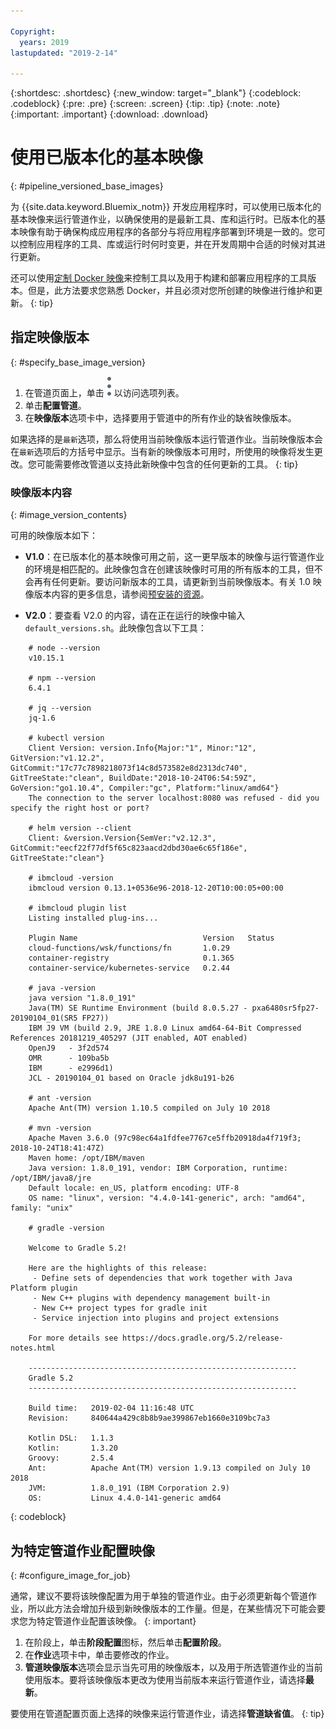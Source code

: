 ```yaml
---

Copyright:
  years: 2019
lastupdated: "2019-2-14"

---
```


{:shortdesc: .shortdesc}
{:new_window: target="_blank"}
{:codeblock: .codeblock}
{:pre: .pre}
{:screen: .screen}
{:tip: .tip}
{:note: .note}
{:important: .important}
{:download: .download}


# 使用已版本化的基本映像
{: #pipeline_versioned_base_images}

为 {{site.data.keyword.Bluemix_notm}} 开发应用程序时，可以使用已版本化的基本映像来运行管道作业，以确保使用的是最新工具、库和运行时。已版本化的基本映像有助于确保构成应用程序的各部分与将应用程序部署到环境是一致的。您可以控制应用程序的工具、库或运行时何时变更，并在开发周期中合适的时候对其进行更新。

还可以使用[定制 Docker 映像](/docs/services/ContinuousDelivery?topic=ContinuousDelivery-custom_docker_images)来控制工具以及用于构建和部署应用程序的工具版本。但是，此方法要求您熟悉 Docker，并且必须对您所创建的映像进行维护和更新。
{: tip}

## 指定映像版本
{: #specify_base_image_version}

1. 在管道页面上，单击 ![溢出图标](images/overflow-icon-2.svg) 以访问选项列表。
2. 单击**配置管道**。
3. 在**映像版本**选项卡中，选择要用于管道中的所有作业的缺省映像版本。 

如果选择的是`最新`选项，那么将使用当前映像版本运行管道作业。当前映像版本会在`最新`选项后的方括号中显示。当有新的映像版本可用时，所使用的映像将发生更改。您可能需要修改管道以支持此新映像中包含的任何更新的工具。
{: tip}
 
 ### 映像版本内容
 {: #image_version_contents}
 
 可用的映像版本如下：

* **V1.0**：在已版本化的基本映像可用之前，这一更早版本的映像与运行管道作业的环境是相匹配的。此映像包含在创建该映像时可用的所有版本的工具，但不会再有任何更新。要访问新版本的工具，请更新到当前映像版本。有关 1.0 映像版本内容的更多信息，请参阅[预安装的资源](/docs/services/ContinuousDelivery?topic=ContinuousDelivery-deliverypipeline_environment#deliverypipeline_resources)。

* **V2.0**：要查看 V2.0 的内容，请在正在运行的映像中输入 `default_versions.sh`。此映像包含以下工具：

```
	# node --version
	v10.15.1
	
	# npm --version
	6.4.1
	
	# jq --version
	jq-1.6
	
	# kubectl version
	Client Version: version.Info{Major:"1", Minor:"12", GitVersion:"v1.12.2", GitCommit:"17c77c7898218073f14c8d573582e8d2313dc740", GitTreeState:"clean", BuildDate:"2018-10-24T06:54:59Z", GoVersion:"go1.10.4", Compiler:"gc", Platform:"linux/amd64"}
	The connection to the server localhost:8080 was refused - did you specify the right host or port?
	
	# helm version --client
	Client: &version.Version{SemVer:"v2.12.3", GitCommit:"eecf22f77df5f65c823aacd2dbd30ae6c65f186e", GitTreeState:"clean"}
	
	# ibmcloud -version
	ibmcloud version 0.13.1+0536e96-2018-12-20T10:00:05+00:00
	
	# ibmcloud plugin list
	Listing installed plug-ins...
	
	Plugin Name                            Version   Status
	cloud-functions/wsk/functions/fn       1.0.29
	container-registry                     0.1.365
	container-service/kubernetes-service   0.2.44
	
	# java -version
	java version "1.8.0_191"
	Java(TM) SE Runtime Environment (build 8.0.5.27 - pxa6480sr5fp27-20190104_01(SR5 FP27))
	IBM J9 VM (build 2.9, JRE 1.8.0 Linux amd64-64-Bit Compressed References 20181219_405297 (JIT enabled, AOT enabled)
	OpenJ9   - 3f2d574
	OMR      - 109ba5b
	IBM      - e2996d1)
	JCL - 20190104_01 based on Oracle jdk8u191-b26
	
	# ant -version
	Apache Ant(TM) version 1.10.5 compiled on July 10 2018
	
	# mvn -version
	Apache Maven 3.6.0 (97c98ec64a1fdfee7767ce5ffb20918da4f719f3; 2018-10-24T18:41:47Z)
	Maven home: /opt/IBM/maven
	Java version: 1.8.0_191, vendor: IBM Corporation, runtime: /opt/IBM/java8/jre
	Default locale: en_US, platform encoding: UTF-8
	OS name: "linux", version: "4.4.0-141-generic", arch: "amd64", family: "unix"
	
	# gradle -version
	
	Welcome to Gradle 5.2!
	
	Here are the highlights of this release:
	 - Define sets of dependencies that work together with Java Platform plugin
	 - New C++ plugins with dependency management built-in
	 - New C++ project types for gradle init
	 - Service injection into plugins and project extensions
	
	For more details see https://docs.gradle.org/5.2/release-notes.html
	
	------------------------------------------------------------
	Gradle 5.2
	------------------------------------------------------------
	
	Build time:   2019-02-04 11:16:48 UTC
	Revision:     840644a429c8b8b9ae399867eb1660e3109bc7a3
	
	Kotlin DSL:   1.1.3
	Kotlin:       1.3.20
	Groovy:       2.5.4
	Ant:          Apache Ant(TM) version 1.9.13 compiled on July 10 2018
	JVM:          1.8.0_191 (IBM Corporation 2.9)
	OS:           Linux 4.4.0-141-generic amd64
  ```
 {: codeblock}
 
 ## 为特定管道作业配置映像
 {: #configure_image_for_job}
 
 通常，建议不要将该映像配置为用于单独的管道作业。由于必须更新每个管道作业，所以此方法会增加升级到新映像版本的工作量。但是，在某些情况下可能会要求您为特定管道作业配置该映像。
 {: important}
 
 1. 在阶段上，单击**阶段配置**图标，然后单击**配置阶段**。
 2. 在**作业**选项卡中，单击要修改的作业。
 3. **管道映像版本**选项会显示当先可用的映像版本，以及用于所选管道作业的当前使用版本。要将该映像版本更改为使用当前版本来运行管道作业，请选择**最新**。

要使用在管道配置页面上选择的映像来运行管道作业，请选择**管道缺省值**。
{: tip}
